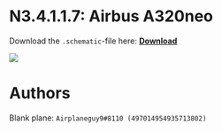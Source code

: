 # N3.4.1.1.7: Airbus A320neo

Download the `.schematic`-file here: **[Download](https://bte-n.github.io/resources/N3/4/1/A320N.schematic)**

![](https://bte-n.github.io/resources/N3/4/1/a320n-aib.png)  

# Authors

Blank plane: `Airplaneguy9#8110 (497014954935713802)`    
